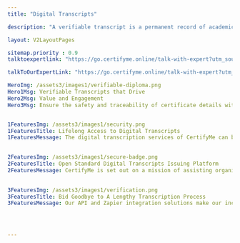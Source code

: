 ```yaml
---
title: "Digital Transcripts"

description: "A verifiable transcript is a permanent record of academic achievements. CertifyMe, users can create, issue, and manage verifiable transcripts with advanced bank-level security encryptions."

layout: V2LayoutPages

sitemap.priority : 0.9
talktoexpertlink: "https://go.certifyme.online/talk-with-expert?utm_source=digitaltranscripts&utm_medium=hero&utm_campaign=Talk+to+the+expert"

talkToOurExpertLink: "https://go.certifyme.online/talk-with-expert?utm_source=digitaltranscripts&utm_medium=review&utm_campaign=Talk+to+our+expert"

HeroImg: /assets3/images1/verifiable-diploma.png
Hero1Msg: Verifiable Transcripts that Drive 
Hero2Msg: Value and Engagement
Hero3Msg: Ensure the safety and traceability of certificate details without the necessity of a third-party verification authoritative body. 


1FeaturesImg: /assets3/images1/security.png
1FeaturesTitle: Lifelong Access to Digital Transcripts
1FeaturesMessage: The digital transcription services of CertifyMe can be rightly claimed as a breakthrough as it has addressed the common problem of paper certificates:Misplacement.<br> The digital credentials and badges remain stored on the Quantum Ledger database. Candidates can access the certificates anytime and from anywhere.

                  
2FeaturesImg: /assets3/images1/secure-badge.png
2FeaturesTitle: Open Standard Digital Transcripts Issuing Platform
2FeaturesMessage: CertifyMe is set out on a mission of assisting organizations, training, and educational institutions to constitute the best industry practices. We have simplified the certification process by allowing you to create and issue certificates in a minimal timeframe.<br><br> The easy-to-design and easy-to-manage verifiable transcripts maximize your brand value, course efficiency, and candidates’ confidence. The instantly shareable digital transcripts take your business reputation up a notch.  

                  
3FeaturesImg: /assets3/images1/verification.png
3FeaturesTitle: Bid Goodbye to A Lengthy Transcription Process
3FeaturesMessage: Our API and Zapier integration solutions make our incorporation process straightforward. Simply integrate us into your traditional credentialing process to get the best of both worlds:smart and dynamic digital transcripts with an easy downloading and sharing process.<br> Making changes to verifiable documents becomes a matter of a split second. Quick application for correction and instant editing make certificate management quick and easy. Exhibit the hard work your students have put forward by collaborating with our credentialing platform.<br> CertifyMe securely enables enterprises to scale global credentialing programs for data protection and security. Get in touch with us!




---
```

